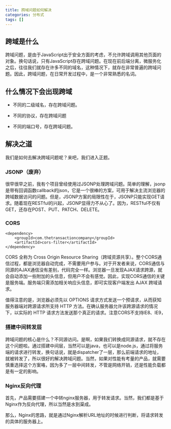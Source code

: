 ```yaml
---
title: 跨域问题如何解决
categories: 分布式
tags: []
---
```


## 跨域是什么

跨域问题，是由于JavaScript出于安全方面的考虑，不允许跨域调用其他页面的对象。换句话说，只有JavaScript存在跨域问题。在现在前后端分离，微服务化之后，往往我们就存在许多不同的域名，这种情况下，就存在非常普遍的跨域问题。因此，跨域问题，在日常开发过程中，是一个非常熟悉的名词。

## 什么情况下会出现跨域

* 不同的二级域名，存在跨域问题。

* 不同的协议，存在跨域问题

* 不同的端口号，存在跨域问题。

<!--more-->

## 解决之道

我们是如何去解决跨域问题呢？来吧，我们进入正题。

### JSONP（废弃）

很早很早之前，我有个项目曾经使用过JSONP处理跨域问题。简单的理解，jsonp是带有回调函数callback的json，它是一个很棒的方案，可用于解决主流浏览器的跨域数据访问的问题。但是，JSONP方案的局限性在于，JSONP只能实现GET请求。随着现在RESTful的兴起，JSONP显得力不从心了。因为，RESTful不仅有GET，还存在POST、PUT、PATCH、DELETE。

### CORS

```
<dependency>
	<groupId>com.thetransactioncompany</groupId>
	<artifactId>cors-filter</artifactId>
</dependency>
```

CORS 全称为 Cross Origin Resource Sharing（跨域资源共享）。整个CORS通信过程，都是浏览器自动完成，不需要用户参与。对于开发者来说，CORS通信与同源的AJAX通信没有差别，代码完全一样。浏览器一旦发现AJAX请求跨源，就会自动添加一些附加的头信息，但用户不会有感觉。因此，实现CORS通信的关键是服务端。服务端只需添加相关响应头信息，即可实现客户端发出 AJAX 跨域请求。

值得注意的是，浏览器必须先以 OPTIONS 请求方式发送一个预请求，从而获知服务器端对跨源请求所支持 HTTP 方法。在确认服务器允许该跨源请求的情况下，以实际的 HTTP 请求方法发送那个真正的请求。注意CORS不支持IE8、IE9，

### 搭建中间转发层

跨域问题的核心是什么？不同源访问。是啊，如果我们转换成同源请求，就不存在这个问题啦。通过搭建中间层，当然可以是java，也可以是node.js，通过将服务端的请求进行转发，换句话说，就是dispatcher了一层，那么前端请求的地址，就被转发了，所以很好的解决跨域问题。当然，如果对性能有考量的产品，就需要慎重选择这个方案咯，因为多了一层中间转发，不管是网络开销，还是性能负载都是有一定的影响。

### Nginx反向代理

首先，产品需要搭建一个中转nginx服务器，用于转发请求。当然，我们都是基于Nginx作为反向代理，所以当然是水到渠成。

那么，Nginx的思路，就是通过Nginx解析URL地址的时候进行判断，将请求转发的具体的服务器上。
